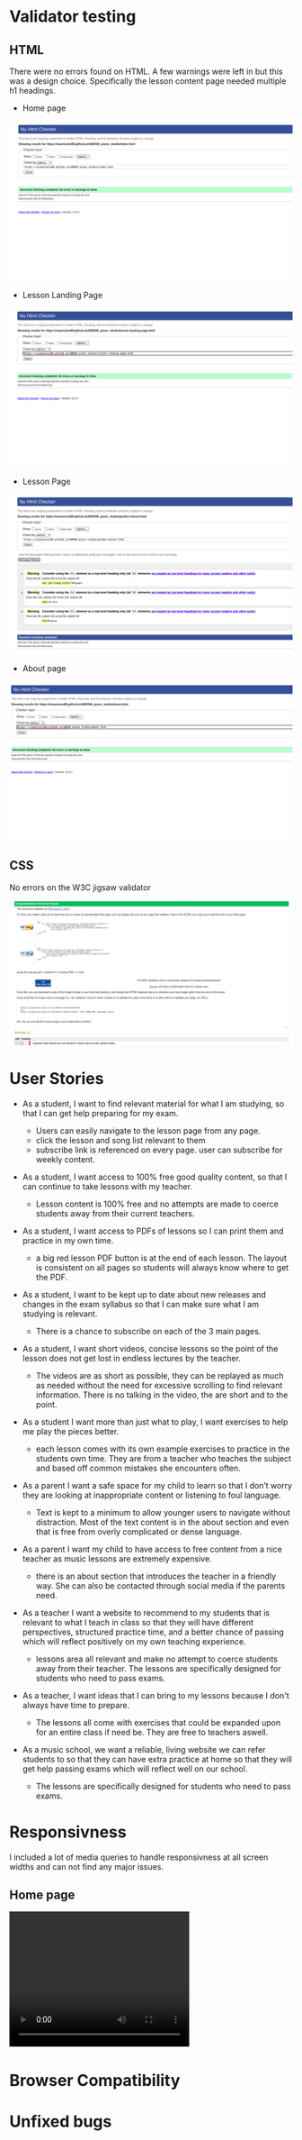 # Validator testing 

## HTML 

There were no errors found on HTML. A few warnings were left in but this was a design choice. Specifically the lesson content page needed multiple h1 headings.

- Home page

<img src="assets/testing/test-index.png">

- Lesson Landing Page

<img src="assets/testing/test-landing.png">

- Lesson Page

<img src="assets/testing/test-lesson.png">

- About page

<img src="assets/testing/test-about.png">

## CSS

No errors on the W3C jigsaw validator

<img src="assets/testing/css-validator.png">

# User Stories

- As a student, I want to find relevant material for what I am studying, so that I can get help
preparing for my exam.  

  - Users can easily navigate to the lesson page from any page. 
  - click the lesson and song list relevant to them
  - subscribe link is referenced on every page. user can subscribe for weekly content.

- As a student, I want access to 100% free good quality content, so that I can continue to take
lessons with my teacher.

  - Lesson content is 100% free and no attempts are made to coerce students away from their current teachers.

- As a student, I want access to PDFs of lessons so I can print them and practice in my own time.

  - a big red lesson PDF button is at the end of each lesson. The layout is consistent on all pages so students will always know where to get the PDF. 

- As a student, I want to be kept up to date about new releases and changes in the exam syllabus
so that I can make sure what I am studying is relevant.

  - There is a chance to subscribe on each of the 3 main pages. 

- As a student, I want short videos, concise lessons so the point of the lesson does not get lost in
endless lectures by the teacher.

  - The videos are as short as possible, they can be replayed as much as needed without the need for excessive scrolling to find relevant information. There is no talking in the video, the are short and to the point.

- As a student I want more than just what to play, I want exercises to help me play the pieces
better.

  - each lesson comes with its own example exercises to practice in the students own time. They are from a teacher who teaches the subject and based off common mistakes she encounters often.

- As a parent I want a safe space for my child to learn so that I don’t worry they are looking at
inappropriate content or listening to foul language.

  - Text is kept to a minimum to allow younger users to navigate without distraction. Most of the text content is in the about section and even that is free from overly complicated or dense language. 

- As a parent I want my child to have access to free content from a nice teacher as music lessons
are extremely expensive.

  - there is an about section that introduces the teacher in a friendly way. She can also be contacted through social media if the parents need. 

- As a teacher I want a website to recommend to my students that is relevant to what I teach in
class so that they will have different perspectives, structured practice time, and a better chance
of passing which will reflect positively on my own teaching experience.
  
  - lessons area all relevant and make no attempt to coerce students away from their teacher. The lessons are specifically designed for students who need to pass exams.

- As a teacher, I want ideas that I can bring to my lessons because I don't always have time to
prepare.

  - The lessons all come with exercises that could be expanded upon for an entire class if need be. They are free to teachers aswell.

- As a music school, we want a reliable, living website we can refer students to so that they can
have extra practice at home so that they will get help passing exams which will reflect well on
our school.

  - The lessons are specifically designed for students who need to pass exams.

# Responsivness
I included a lot of media queries to handle responsivness at all screen widths and can not find any major issues. 

## Home page
<video width="320" height="240" controls>
  <source src="assets/testing/homepage-responsive.webm" type="video/mp4">
  Your browser does not support the video tag.
</video>

# Browser Compatibility

# Unfixed bugs 


